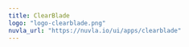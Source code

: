 ```yaml
---
title: ClearBlade
logo: "logo-clearblade.png"
nuvla_url: "https://nuvla.io/ui/apps/clearblade"
---
```

